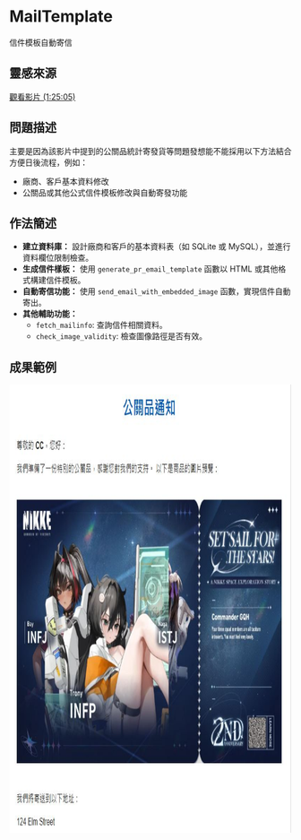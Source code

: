 # MailTemplate
信件模板自動寄信

## 靈感來源
[觀看影片 (1:25:05)](https://www.youtube.com/watch?v=-bBYmMembAw&t=5105s)

## 問題描述
主要是因為該影片中提到的公關品統計寄發貨等問題發想能不能採用以下方法結合方便日後流程，例如：
- 廠商、客戶基本資料修改
- 公關品或其他公式信件模板修改與自動寄發功能

## 作法簡述
- **建立資料庫：** 設計廠商和客戶的基本資料表（如 SQLite 或 MySQL），並進行資料欄位限制檢查。
- **生成信件樣板：** 使用 `generate_pr_email_template` 函數以 HTML 或其他格式構建信件模板。
- **自動寄信功能：** 使用 `send_email_with_embedded_image` 函數，實現信件自動寄出。
- **其他輔助功能：**
  - `fetch_mailinfo`: 查詢信件相關資料。
  - `check_image_validity`: 檢查圖像路徑是否有效。

## 成果範例
<img src="res/res.JPG" alt="成果圖像" width="800" height="800">
